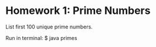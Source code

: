 # Homework 1: Prime Numbers 

List first 100 unique prime numbers. 

Run in terminal: 
$ java primes
